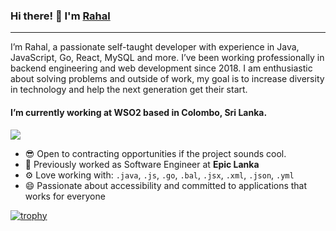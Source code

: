 ### Hi there! 👋  I'm <a href="https://www.linkedin.com/in/rahalJayawardane/">Rahal</a> 
---

I’m Rahal, a passionate self-taught developer with experience in Java, JavaScript, Go, React, MySQL and more. I’ve been working professionally in backend engineering and web development since 2018. I am enthusiastic about solving problems and outside of work, my goal is to increase diversity in technology and help the next generation get their start.

#### I’m currently working at WSO2 based in Colombo, Sri Lanka.

![](https://komarev.com/ghpvc/?username=rahalJayawardane&style=for-the-badge)

- 😎 Open to contracting opportunities if the project sounds cool.
- 🏢 Previously worked as Software Engineer at **Epic Lanka** 
- ⚙️ Love working with: `.java`, `.js`, `.go`, `.bal`, `.jsx`, `.xml`, `.json`, `.yml`
- 😄 Passionate about accessibility and committed to applications that works for everyone

[![trophy](https://github-profile-trophy.vercel.app/?username=rahalJayawardane&theme=monokai&column=-1)]([https://github.com/ryo-ma/github-profile-trophy](https://github-profile-trophy.vercel.app/?username=rahalJayawardane&theme=monokai&column=-1))

<!--
**rahalJayawardane/rahalJayawardane** is a ✨ _special_ ✨ repository because its `README.md` (this file) appears on your GitHub profile.

Here are some ideas to get you started:

- 🔭 I’m currently working on ...
- 🌱 I’m currently learning ...
- 👯 I’m looking to collaborate on ...
- 🤔 I’m looking for help with ...
- 💬 Ask me about ...
- 📫 How to reach me: ...
- 😄 Pronouns: ...
- ⚡ Fun fact: ...
-->
